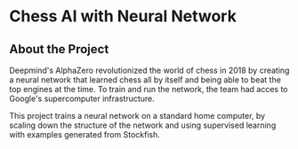 # Chess AI with Neural Network

## About the Project
Deepmind's AlphaZero revolutionized the world of chess in 2018 by creating a neural network that learned chess all by itself and being able to beat the top engines at the time. To train and run the network, the team had acces to Google's supercomputer infrastructure. 

This project trains a neural network on a standard home computer, by scaling down the structure of the network and using supervised learning with examples generated from Stockfish.
